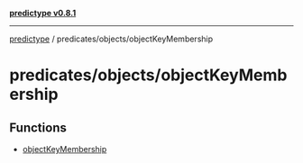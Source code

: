 [**predictype v0.8.1**](../../../README.md)

***

[predictype](../../../modules.md) / predicates/objects/objectKeyMembership

# predicates/objects/objectKeyMembership

## Functions

- [objectKeyMembership](functions/objectKeyMembership.md)
